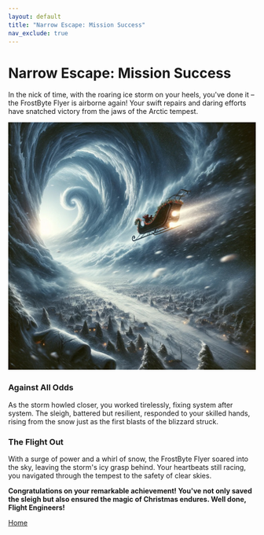 ```yaml
---
layout: default
title: "Narrow Escape: Mission Success"
nav_exclude: true
---
```


# Narrow Escape: Mission Success
In the nick of time, with the roaring ice storm on your heels, you've done it – the FrostByte Flyer is airborne again! Your swift repairs and daring efforts have snatched victory from the jaws of the Arctic tempest.

![](../assets/images/escape.jpg)

### Against All Odds
As the storm howled closer, you worked tirelessly, fixing system after system. The sleigh, battered but resilient, responded to your skilled hands, rising from the snow just as the first blasts of the blizzard struck.

### The Flight Out
With a surge of power and a whirl of snow, the FrostByte Flyer soared into the sky, leaving the storm's icy grasp behind. Your heartbeats still racing, you navigated through the tempest to the safety of clear skies.

**Congratulations on your remarkable achievement! You've not only saved the sleigh but also ensured the magic of Christmas endures. Well done, Flight Engineers!**

[Home](/)

